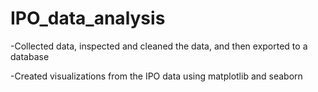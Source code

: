 # IPO_data_analysis

-Collected data, inspected and cleaned the data, and then exported to a database

-Created visualizations from the IPO data using matplotlib and seaborn
